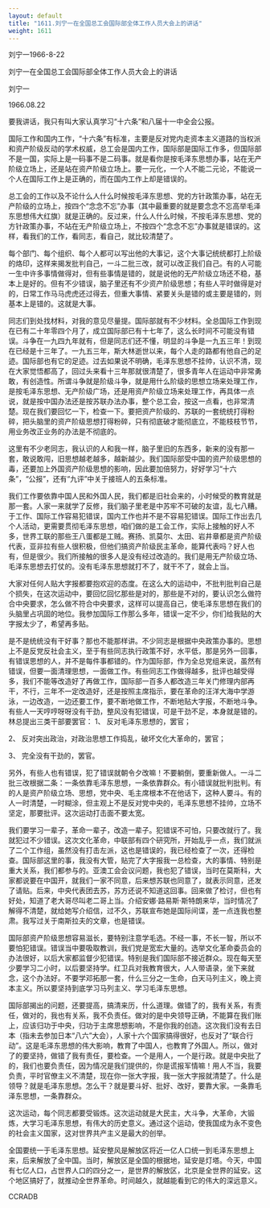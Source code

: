 ```yaml
---
layout: default
title: "1611.刘宁一在全国总工会国际部全体工作人员大会上的讲话"
weight: 1611
---
```


刘宁一1966-8-22

刘宁一在全国总工会国际部全体工作人员大会上的讲话

刘宁一

1966.08.22

要我讲话，我只有叫大家认真学习“十六条”和八届十一中全会公报。

国际工作和国内工作，“十六条”有标准，主要是反对党内走资本主义道路的当权派和资产阶级反动的学术权威，总工会是国内工作，国际部是国际工作多，但国际部不是一国，实际上是一码事不是二码事。就是看你是按毛泽东思想办事，站在无产阶级立场上，还是站在资产阶级立场上。要一元化，一个人不能二元论，不能说一个人在国际工作上是正确的，而在国内工作上却是错误的。

总工会的工作以及不论什么人什么时候按毛泽东思想、党的方针政策办事，站在无产阶级的立场上，按四个“念念不忘”办事（其中最重要的就是要念念不忘高举毛泽东思想伟大红旗）就是正确的。反过来，什么人什么时候，不按毛泽东思想、党的方针政策办事，不站在无产阶级立场上，不按四个“念念不忘”办事就是错误的。这样，看我们的工作，看同志，看自己，就比较清楚了。

每个部门、每个组织、每个人都可以写出他的大事记，这个大事记统统都打上阶级的烙印，这样来揭发批判自己，一斗二批三改，就可以改正我们自己。有的人可能一生中许多事情做得对，但有些事情是错的，就是说他的无产阶级立场还不稳，基本上是好的。但有不少错误，脑子里还有不少资产阶级思想；有些人平时做得是对的，日常工作马马虎虎还过得去，但重大事情、紧要关头是错的或主要是错的，则基本上是错的。这就是大事。

同志们到处找材料，对我的意见尽量提。国际部就有不少材料。全总国际工作到现在已有二十年零四个月了，成立国际部已有十七年了，这么长时间不可能没有错误。斗争在一九四九年就有，但是同志们还不懂，明显的斗争是一九五三年！到现在已经是十三年了。一九五三年，斯大林逝世以来，每个人走的路都有他自己的足迹。国际部也有它的足迹。过去如果说不明确，毛泽东思想不挂帅，认识不清，现在大家觉悟都高了，回过头来看十三年那就很清楚了，很多青年人在运动中非常勇敢，有创造性。所谓斗争就是阶级斗争，就是用什么阶级的思想立场来处理工作，是按毛泽东思想、无产阶级广场，还是用资产阶级立场来处理工作，再具体一点说，就是按中国办法还是按苏联办法办事，整个总工会，按这一点看，也非常清楚。现在我们要回忆一下，检查一下。要把资产阶级的、苏联的一套统统打得粉碎，把头脑里的资产阶级思想打得粉碎，只有彻底破才能彻底立，不能枝枝节节，用业务改正业务的办法是不彻底的。

这里有不少老同志，我认识的人和我一样，脑子里旧的东西多，新来的没有那一套，敢说敢闯，旧思想越老越多，越新越少。我们国际部受中国的资产阶级思想的毒，还要加上外国资产阶级思想的影响，因此要加倍努力，好好学习“十六条”，“公报”，还有“九评”中关于接班人的五条标准。

我们工作要依靠中国人民和外国人民，我们都是旧社会来的，小时候受的教育就是那一套。人家一来就学了反修，我们脑子里老是中苏牢不可破的友谊，乱七八糟。于工作、国际工作容易犯错误，国内工作也并不是不容易犯错误。国际工作出去几个人活动，更需要贯彻毛泽东思想，咱们做的是工会工作，实际上接触的好人不多，世界工联的那些王八蛋都是工贼。赛扬、凯莫尔、太田、岩井章都是资产阶级代表，亚非拉有些人很积极，但他们搞资产阶级民主革命，能算代表吗？好人也有，但是很少。我们所接触的很多人是没有经过改造的。我们是用无产阶级立场、毛泽东思想去打仗的。没有毛泽东思想就打不了，就干不了，就会上当。

大家对任何人贴大字报都要抱欢迎的态度。在这么大的运动中，不批判批判自己是个损失，在这次运动中，要回忆回忆那些是对的，那些是不对的，要认识怎么做符合中央要求，怎么做不符合中央要求，这样可以提高自己，使毛泽东思想在我们的头脑里占巩固的地位。我参加国际工作那么多年，错误一定不少，你们给我贴的大字报太少了，希望再多贴。

是不是统统没有干好事？那也不能那样讲。不少同志是根据中央政策办事的。思想上不是反党反社会主义，至于有些同志执行政策不好，水平低，那是另外一回事，有错误思想的人，并不是每件事都错的。作为国际部，作为全总党组来说，虽然有错误，但要一面清理思想，一面做工作。有些同志工作做得越多，批评也越受得多，我们不能等改造好了再做工作，国际部一百多人都改造三年关门修理内部再干，不行，三年不一定改造好，还是按照主席指示，要在革命的汪洋大海中学游泳，一边改造，一边还要工作，要不断地做工作，不断地贴大字报，不断地斗争。有些人一天哼哼呀呀没有干劲，整风没有犯错误，可是干劲不足，本身就是错的。林总提出三类干部要罢官：    1、 反对毛泽东思想的，罢官；

2、 反对突出政治，对政治思想工作捣乱，破坏文化大革命的，罢官；

3、 完全没有干劲的，罢官。

另外，有些人也有错误，犯了错误就朝令夕改嘛！不要躺倒，要重新做人。一斗二批三改根据二条：一条依靠毛泽东思想，一条依靠群众。有小错误就批判批判。有的人是资产阶级立场、思想，党中央、毛主席根本不在他话下，这种人要斗。有的人一时清楚，一时糊涂，但主观上不是反对党中央的，毛泽东思想不挂帅，立场不坚定，那要批评。这次运动打击面不要太宽。

我们要学习一辈子，革命一辈子，改造一辈子。犯错误不可怕，只要改就行了。我就犯过不少错误。这次文化革命，中联部有四个研究所，开始乱乎一点，我们就派了二个工作组，虽然没有打击左派，这也是错误的，我已经检查了一次，还得检查。国际部这里的事，我没有大管，贴完了大字报我一总检查，大的事情、特别是重大关系，我们都参与的。亚澳工会会议问题，我也犯了错误，当时在莫斯科，大家都说要在中国开，就我们一家不同意，后来想苏联也同意了，就表示同意，还发了请贴。后来，中央代表团去苏，苏方还说不知道这回事。回来做了检讨，但也有好处，知道了老大哥尽叫老二哥上当。介绍安娜·路易斯·斯特朗来华，当时情况了解得不清楚，就给她写介绍信，过不久，苏联宣布她是国际间谍，差一点连我也整肃。我写过关于南斯拉夫的文章，也是错误。

国际部资产阶级思想容易滋长，要特别注意学毛选。不经一事，不长一智，所以不要怕犯错误。错误当中要吸取教训，我们党是宽宏大量的。选举文化革命委员会的办法很好，以后大家都监督少犯错误。特别是我们国际部不接近群众。现在每天至少要学习二小时，以后要坚持学。红卫兵对我教育很大，人人带语录，坐下来就念，这个办法好。不要学邓拓那一套，什么三分之一生命，白天马列主义，晚上资本主义。所以要坚持到底学习马列主义、学习毛泽东思想。

国际部揭出的问题，还要提高，搞清来历，什么道理。做错了的，我有关系，有责任，做对的，我也有关系，我不负责任。做对的是中央领导正确，不能算在我们账上，应该归功于中央，归功于主席思想影响，不是你我的创造。这次我们没有去日本（指未去参加日本“八六”大会），人家十六个国家搞得很好，也反对了“联合行动”。这是毛泽东思想的伟大影响，教育了中国人，也教育了外国人。所以，做对了的要坚持，做错了我有责任，要检查。一个是用人，一个是行政。就是中央批了的，我们也要负责任，因为情况是我们提供的，你是谎报军情嘛！用人不当，我要负责，平时官僚主义不清楚，现在你一张大字报，我一张大字报就清楚了。什么是领导？就是毛泽东思想。怎么干？就是要斗好、批好、改好，要靠大家。一条靠毛泽东思想，一条靠群众。

这次运动，每个同志都要受锻炼。这次运动就是大民主，大斗争，大革命，大锻炼，大学习毛泽东思想，有伟大的历史意义。通过这个运动，使我国成为永不变色的社会主义国家，这对世界共产主义是最大的创举。

全国要统一于毛泽东思想。延安整风是解放区将近一亿人口统一到毛泽东思想上来，后来解放了全中国。当时，解放区是全国的根据地，延安是灯塔。今天，中国有七亿人口，占世界人口的四分之一，是世界的解放区，北京是全世界的延安。这个地区搞好了，就推动全世界革命。时间越久，就越能看到它的伟大的深远意义。

CCRADB

